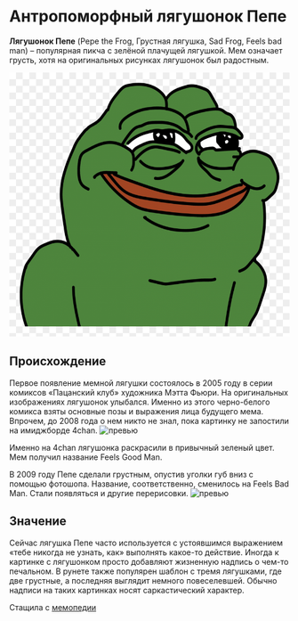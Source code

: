# Антропоморфный лягушонок Пепе

**Лягушонок Пепе** (Pepe the Frog, Грустная лягушка, Sad Frog, Feels bad man) – популярная пикча с зелёной плачущей лягушкой. Мем означает грусть, хотя на оригинальных рисунках лягушонок был радостным.

![превью](happy-pepe-pure-memes-1263606.png)

## Происхождение

Первое появление мемной лягушки состоялось в 2005 году в серии комиксов «Пацанский клуб» художника Мэтта Фьюри. На оригинальных изображениях лягушонок улыбался. Именно из этого черно-белого комикса взяты основные позы и выражения лица будущего мема. Впрочем, до 2008 года о нем никто не знал, пока картинку не запостили на имиджборде 4chan.
![превью](https://memepedia.ru/wp-content/uploads/2016/07/pepe-original.jpg)

Именно на 4chan лягушонка раскрасили в привычный зеленый цвет. Мем получил название Feels Good Man.

В 2009 году Пепе сделали грустным, опустив уголки губ вниз с помощью фотошопа. Название, соответственно, сменилось на Feels Bad Man. Стали появляться и другие перерисовки.
![превью](https://memepedia.ru/wp-content/uploads/2016/07/feels-bad-man.jpg)

## Значение

Сейчас лягушка Пепе часто используется с устоявшимся выражением «тебе никогда не узнать, как» выполнять какое-то действие. Иногда к картинке с лягушонком просто добавляют жизненную надпись о чем-то печальном. В рунете также популярен шаблон с тремя лягушками, где две грустные, а последняя выглядит немного повеселевшей. Обычно надписи на таких картинках носят саркастический характер.

Стащила с [мемопедии](https://memepedia.ru/grustnaya-lyagushka-mem/)

